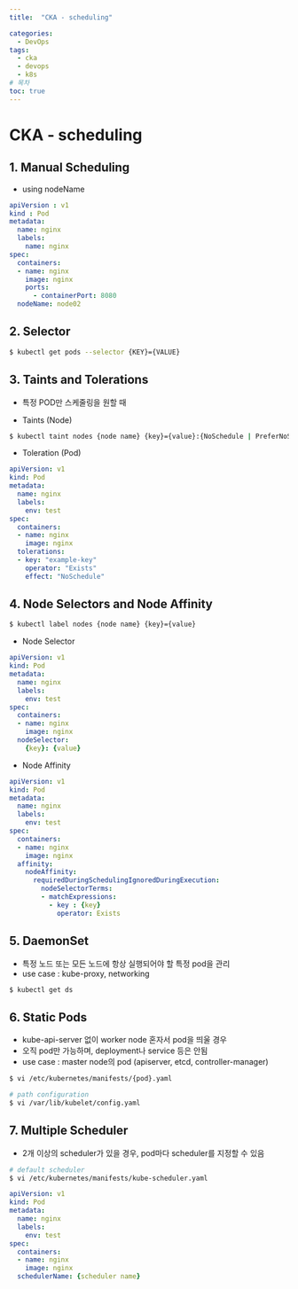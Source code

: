 ```yaml
---
title:  "CKA - scheduling"

categories:
  - DevOps
tags:
  - cka
  - devops
  - k8s
# 목차
toc: true
---
```


# CKA - scheduling

## 1. Manual Scheduling

* using nodeName 

```yaml
apiVersion : v1
kind : Pod
metadata:
  name: nginx
  labels:
    name: nginx
spec:
  containers:
  - name: nginx
    image: nginx
    ports:
      - containerPort: 8080
  nodeName: node02
```

## 2. Selector

```bash
$ kubectl get pods --selector {KEY}={VALUE}
```

## 3. Taints and Tolerations

* 특정 POD만 스케줄링을 원할 때

* Taints (Node)

```bash
$ kubectl taint nodes {node name} {key}={value}:{NoSchedule | PreferNoSchedule | NoExecute}
```

* Toleration (Pod)

```yaml
apiVersion: v1
kind: Pod
metadata:
  name: nginx
  labels:
    env: test
spec:
  containers:
  - name: nginx
    image: nginx
  tolerations:
  - key: "example-key"
    operator: "Exists"
    effect: "NoSchedule"
```

## 4. Node Selectors and Node Affinity

```bash
$ kubectl label nodes {node name} {key}={value}
```

* Node Selector

```yaml
apiVersion: v1
kind: Pod
metadata:
  name: nginx
  labels:
    env: test
spec:
  containers:
  - name: nginx
    image: nginx
  nodeSelector:
    {key}: {value}
```

* Node Affinity

```yaml
apiVersion: v1
kind: Pod
metadata:
  name: nginx
  labels:
    env: test
spec:
  containers:
  - name: nginx
    image: nginx
  affinity:
    nodeAffinity:
      requiredDuringSchedulingIgnoredDuringExecution:
        nodeSelectorTerms:
        - matchExpressions:
          - key : {key}
            operator: Exists
```

## 5. DaemonSet

* 특정 노드 또는 모든 노드에 항상 실행되어야 할 특정 pod을 관리
* use case : kube-proxy, networking

```bash
$ kubectl get ds
```

## 6. Static Pods

* kube-api-server 없이 worker node 혼자서 pod을 띄울 경우
* 오직 pod만 가능하며, deployment나 service 등은 안됨
* use case : master node의 pod (apiserver, etcd, controller-manager)

```bash
$ vi /etc/kubernetes/manifests/{pod}.yaml

# path configuration
$ vi /var/lib/kubelet/config.yaml
```

## 7. Multiple Scheduler

* 2개 이상의 scheduler가 있을 경우, pod마다 scheduler를 지정할 수 있음

```bash
# default scheduler
$ vi /etc/kubernetes/manifests/kube-scheduler.yaml
```

```yaml
apiVersion: v1
kind: Pod
metadata:
  name: nginx
  labels:
    env: test
spec:
  containers:
  - name: nginx
    image: nginx
  schedulerName: {scheduler name}
```
